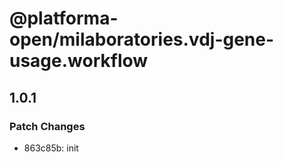 # @platforma-open/milaboratories.vdj-gene-usage.workflow

## 1.0.1

### Patch Changes

- 863c85b: init
